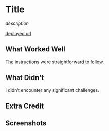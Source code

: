 # Title

*description*

[deployed url](http://url-if-deployed-here)

## What Worked Well
The instructions were straightforward to follow.

## What Didn't
I didn't encounter any significant challenges.

## Extra Credit

## Screenshots
